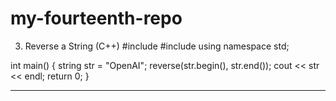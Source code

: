 # my-fourteenth-repo
3. Reverse a String (C++)
#include <iostream>
#include <algorithm>
using namespace std;

int main() {
    string str = "OpenAI";
    reverse(str.begin(), str.end());
    cout << str << endl;
    return 0;
}
________________________________________
